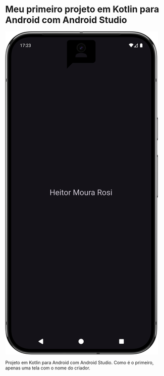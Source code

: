 # Meu primeiro projeto em Kotlin para Android com Android Studio

![Captura de tela do aplicativo.](./captura-tela-app.png)

Projeto em Kotlin para Android com Android Studio.
Como é o primeiro, apenas uma tela com o nome do criador.